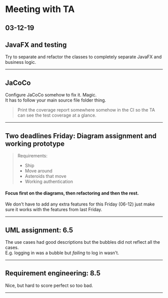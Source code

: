 # Meeting with TA

03-12-19
---

## JavaFX and testing
Try to separate and refactor the classes to completely separate JavaFX and business logic.

--- 
## JaCoCo
Configure JaCoCo somehow to fix it. Magic.  
It has to follow your main source file folder thing.  
>Print the coverage report somewhere somehow in the CI so the TA can see the test coverage at a glance.  

---
## Two deadlines Friday: Diagram assignment and working prototype
> Requirements:
> - Ship
> - Move around
> - Asteroids that move
> - Working authentication

#### Focus first on the diagrams, then refactoring and then the rest.
We don't have to add any extra features for this Friday (06-12) just make sure it works with the features from last Friday.

---

## UML assignment: 6.5
The use cases had good descriptions but the bubbles did not reflect all the cases.  
E.g. logging in was a bubble but *failing* to log in wasn't.

---

## Requirement engineering: 8.5
Nice, but hard to score perfect so too bad.

---